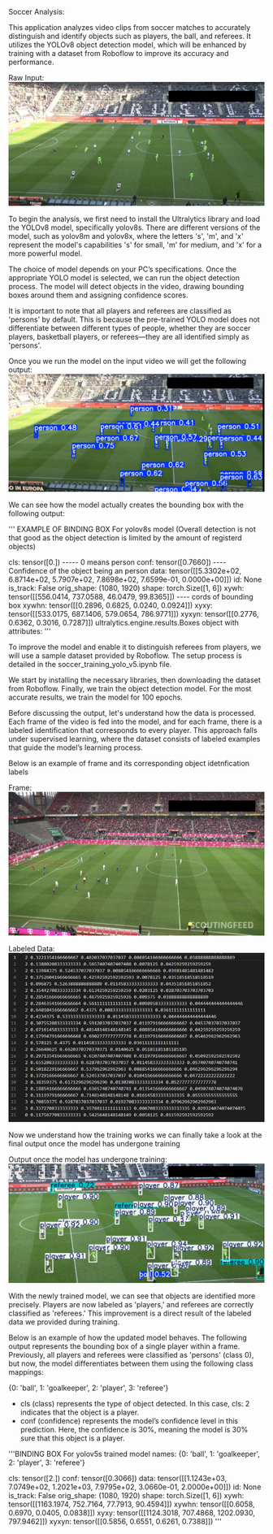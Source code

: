 Soccer Analysis:

This application analyzes video clips from soccer matches to accurately distinguish and identify objects such as players, the ball, and referees. It utilizes the YOLOv8 object detection model, which will be enhanced by training with a dataset from Roboflow to improve its accuracy and performance.

Raw Input:
![](images/Raw_input_clip.jpg)

To begin the analysis, we first need to install the Ultralytics library and load the YOLOv8 model, specifically yolov8s. There are different versions of the model, such as yolov8m and yolov8x, where the letters 's', 'm', and 'x' represent the model's capabilities 's' for small, 'm' for medium, and 'x' for a more powerful model.

The choice of model depends on your PC’s specifications. Once the appropriate YOLO model is selected, we can run the object detection process. The model will detect objects in the video, drawing bounding boxes around them and assigning confidence scores.

It is important to note that all players and referees are classified as 'persons' by default. This is because the pre-trained YOLO model does not differentiate between different types of people, whether they are soccer players, basketball players, or referees—they are all identified simply as 'persons'.

Once you we run the model on the input video we will get the following output:
![](images/output_1.jpg)

We can see how the model actually creates the bounding box with the following output:

''' EXAMPLE OF BINDING BOX For yolov8s model (Overall detection is not that good as the object detection is limited by the amount of registerd objects)

cls: tensor([0.]) -----  0 means person
conf: tensor([0.7660]) ---- Confidence of the object being an person
data: tensor([[5.3302e+02, 6.8714e+02, 5.7907e+02, 7.8698e+02, 7.6599e-01, 0.0000e+00]])
id: None
is_track: False
orig_shape: (1080, 1920)
shape: torch.Size([1, 6])
xywh: tensor([[556.0414, 737.0588,  46.0479,  99.8365]]) ---- cords of bounding box
xywhn: tensor([[0.2896, 0.6825, 0.0240, 0.0924]])
xyxy: tensor([[533.0175, 687.1406, 579.0654, 786.9771]])
xyxyn: tensor([[0.2776, 0.6362, 0.3016, 0.7287]])
ultralytics.engine.results.Boxes object with attributes:
'''

To improve the model and enable it to distinguish referees from players, we will use a sample dataset provided by Roboflow. The setup process is detailed in the soccer_training_yolo_v5.ipynb file.

We start by installing the necessary libraries, then downloading the dataset from Roboflow. Finally, we train the object detection model. For the most accurate results, we train the model for 100 epochs.

Before discussing the output, let's understand how the data is processed. Each frame of the video is fed into the model, and for each frame, there is a labeled identification that corresponds to every player. This approach falls under supervised learning, where the dataset consists of labeled examples that guide the model’s learning process.

Below is an example of frame and its corresponding object idetnfication labels

Frame:
![](images/labeled_data_1.jpg)

Labeled Data:
![](images/labeled_data_2.jpg)

Now we understand how the training works we can finally take a look at the final output once the model has undergone training

Output once the model has undergone training:
![](images/output_2.jpg)

With the newly trained model, we can see that objects are identified more precisely. Players are now labeled as 'players,' and referees are correctly classified as 'referees.' This improvement is a direct result of the labeled data we provided during training.

Below is an example of how the updated model behaves. The following output represents the bounding box of a single player within a frame. Previously, all players and referees were classified as 'persons' (class 0), but now, the model differentiates between them using the following class mappings:

{0: 'ball', 1: 'goalkeeper', 2: 'player', 3: 'referee'}

- cls (class) represents the type of object detected. In this case, cls: 2 indicates that the object is a player.
- conf (confidence) represents the model’s confidence level in this prediction. Here, the confidence is 30%, meaning the model is 30% sure that this object is a player.

'''BINDING BOX For yolov5s  trained model
names: {0: 'ball', 1: 'goalkeeper', 2: 'player', 3: 'referee'}

cls: tensor([2.])
conf: tensor([0.3066])
data: tensor([[1.1243e+03, 7.0749e+02, 1.2021e+03, 7.9795e+02, 3.0660e-01, 2.0000e+00]])
id: None
is_track: False
orig_shape: (1080, 1920)
shape: torch.Size([1, 6])
xywh: tensor([[1163.1974,  752.7164,   77.7913,   90.4594]])
xywhn: tensor([[0.6058, 0.6970, 0.0405, 0.0838]])
xyxy: tensor([[1124.3018,  707.4868, 1202.0930,  797.9462]])
xyxyn: tensor([[0.5856, 0.6551, 0.6261, 0.7388]])
'''

